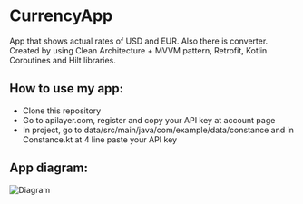 # CurrencyApp

App that shows actual rates of USD and EUR. Also there is converter. Created by using Clean Architecture + MVVM pattern,
Retrofit, Kotlin Coroutines and Hilt libraries.

## How to use my app:

* Clone this repository
* Go to apilayer.com, register and copy your API key at account page
* In project, go to data/src/main/java/com/example/data/constance and in Constance.kt at 4 line paste your API key

## App diagram:
![Diagram](https://user-images.githubusercontent.com/86295320/183637563-577b76a3-1aea-445d-8341-145500bf860d.jpg)

